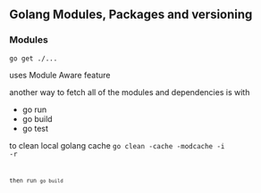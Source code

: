 ## Golang Modules, Packages and versioning

### Modules

<code>go get ./...</code>

uses Module Aware feature

another way to fetch all of the modules and dependencies is with
- go run
- go build
- go test

to clean local golang cache
<code>go clean -cache -modcache -i -r<code/>

then run <code>go build<code/>

